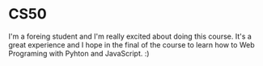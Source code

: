 # CS50
I'm a foreing student and I'm really excited about doing this course. It's a great experience and I hope in the final of the course to learn how to Web Programing with Pyhton and JavaScript. :)
